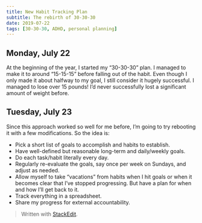 ```yaml
---
title: New Habit Tracking Plan
subtitle: The rebirth of 30-30-30
date: 2019-07-22
tags: [30-30-30, ADHD, personal planning]
---
```


## Monday, July 22
At the beginning of the year, I started my “30-30-30” plan. I managed to make it to around “15-15-15” before falling out of the habit. Even though I only made it about halfway to my goal, I still consider it hugely successful. I managed to lose over 15 pounds! I’d never successfully lost a significant amount of weight before.

## Tuesday, July 23
Since this approach worked so well for me before, I’m going to try rebooting it with a few modifications. So the idea is:
- Pick a short list of goals to accomplish and habits to establish.
- Have well-defined but reasonable long-term and daily/weekly goals.
- Do each task/habit literally every day.
- Regularly re-evaluate the goals, say once per week on Sundays, and adjust as needed.
- Allow myself to take “vacations” from habits when I hit goals or when it becomes clear that I’ve stopped progressing. But have a plan for when and how I’ll get back to it.
- Track everything in a spreadsheet.
- Share my progress for external accountability.


> Written with [StackEdit](https://stackedit.io/).
<!--stackedit_data:
eyJoaXN0b3J5IjpbMTI4MzIzNTEwNywxNTM5NDkyNDczXX0=
-->